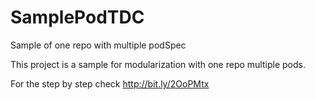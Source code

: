# SamplePodTDC
Sample of one repo with multiple podSpec 

This project is a sample for modularization with one repo multiple pods.

For the step by step check http://bit.ly/2OoPMtx
